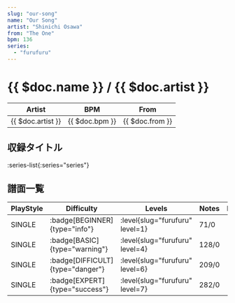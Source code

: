 ```yaml
---
slug: "our-song"
name: "Our Song"
artist: "Shinichi Osawa"
from: "The One"
bpm: 136
series:
  - "furufuru"
---
```


# {{ $doc.name }} / {{ $doc.artist }}

|Artist|BPM|From|
|------|---|----|
|{{ $doc.artist }}|{{ $doc.bpm }}|{{ $doc.from }}|

## 収録タイトル

:series-list{:series="series"}

## 譜面一覧

|PlayStyle|Difficulty|Levels|Notes|Movie|
|---------|----------|------|-----|-----|
|SINGLE| :badge[BEGINNER]{type="info"}|<div class="field is-grouped is-grouped-multiline"> :level{slug="furufuru" level=1}</div>|71/0||
|SINGLE| :badge[BASIC]{type="warning"}|<div class="field is-grouped is-grouped-multiline"> :level{slug="furufuru" level=4}</div>|128/0||
|SINGLE| :badge[DIFFICULT]{type="danger"}|<div class="field is-grouped is-grouped-multiline"> :level{slug="furufuru" level=6}</div>|209/0||
|SINGLE| :badge[EXPERT]{type="success"}|<div class="field is-grouped is-grouped-multiline"> :level{slug="furufuru" level=7}</div>|282/0||
